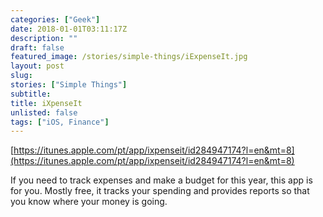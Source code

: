 ```yaml
---
categories: ["Geek"]
date: 2018-01-01T03:11:17Z
description: ""
draft: false
featured_image: /stories/simple-things/iExpenseIt.jpg
layout: post
slug:
stories: ["Simple Things"]
subtitle: 
title: iXpenseIt
unlisted: false
tags: ["iOS, Finance"]
---
```


[https://itunes.apple.com/pt/app/ixpenseit/id284947174?l=en&mt=8](https://itunes.apple.com/pt/app/ixpenseit/id284947174?l=en&mt=8)

If you need to track expenses and make a budget for this year, this app is for you. Mostly free, it tracks your spending and provides reports so that you know where your money is going.




